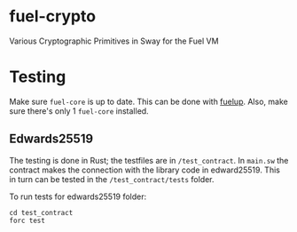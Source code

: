 # fuel-crypto
Various Cryptographic Primitives in Sway for the Fuel VM

# Testing 

 Make sure `fuel-core` is up to date. This can be done with [fuelup](https://github.com/FuelLabs/fuelup). Also, make sure there's only 1 `fuel-core` installed. 

## Edwards25519

 The testing is done in Rust; the testfiles are in `/test_contract`. In `main.sw` the contract makes the connection with the library code in edward25519. This in turn can be tested in the `/test_contract/tests` folder. 

 To run tests for edwards25519 folder: 
 ```
 cd test_contract
 forc test
 ```
 
